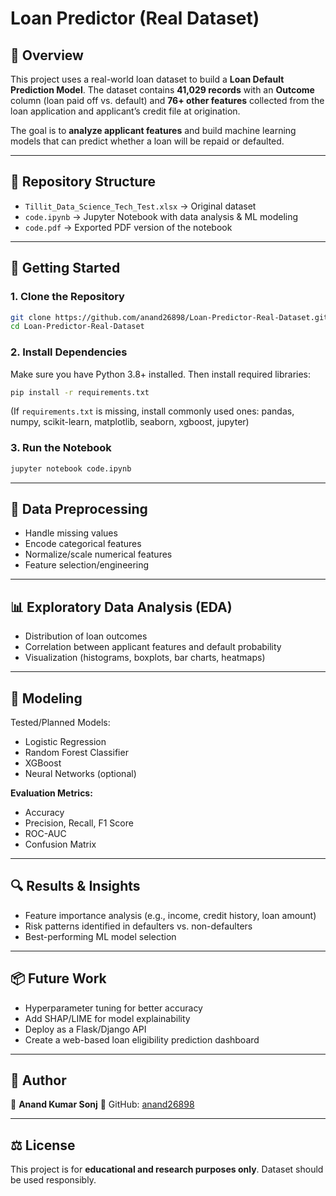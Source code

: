 # Loan Predictor (Real Dataset)

## 📌 Overview

This project uses a real-world loan dataset to build a **Loan Default Prediction Model**. The dataset contains **41,029 records** with an **Outcome** column (loan paid off vs. default) and **76+ other features** collected from the loan application and applicant’s credit file at origination.

The goal is to **analyze applicant features** and build machine learning models that can predict whether a loan will be repaid or defaulted.

---

## 📂 Repository Structure

* `Tillit_Data_Science_Tech_Test.xlsx` → Original dataset
* `code.ipynb` → Jupyter Notebook with data analysis & ML modeling
* `code.pdf` → Exported PDF version of the notebook

---

## 🚀 Getting Started

### 1. Clone the Repository

```bash
git clone https://github.com/anand26898/Loan-Predictor-Real-Dataset.git
cd Loan-Predictor-Real-Dataset
```

### 2. Install Dependencies

Make sure you have Python 3.8+ installed. Then install required libraries:

```bash
pip install -r requirements.txt
```

(If `requirements.txt` is missing, install commonly used ones: pandas, numpy, scikit-learn, matplotlib, seaborn, xgboost, jupyter)

### 3. Run the Notebook

```bash
jupyter notebook code.ipynb
```

---

## 🧹 Data Preprocessing

* Handle missing values
* Encode categorical features
* Normalize/scale numerical features
* Feature selection/engineering

---

## 📊 Exploratory Data Analysis (EDA)

* Distribution of loan outcomes
* Correlation between applicant features and default probability
* Visualization (histograms, boxplots, bar charts, heatmaps)

---

## 🤖 Modeling

Tested/Planned Models:

* Logistic Regression
* Random Forest Classifier
* XGBoost
* Neural Networks (optional)

**Evaluation Metrics:**

* Accuracy
* Precision, Recall, F1 Score
* ROC-AUC
* Confusion Matrix

---

## 🔍 Results & Insights

* Feature importance analysis (e.g., income, credit history, loan amount)
* Risk patterns identified in defaulters vs. non-defaulters
* Best-performing ML model selection

---

## 📦 Future Work

* Hyperparameter tuning for better accuracy
* Add SHAP/LIME for model explainability
* Deploy as a Flask/Django API
* Create a web-based loan eligibility prediction dashboard

---

## 📝 Author

👤 **Anand Kumar Sonj**
🔗 GitHub: [anand26898](https://github.com/anand26898)

---

## ⚖️ License

This project is for **educational and research purposes only**. Dataset should be used responsibly.
